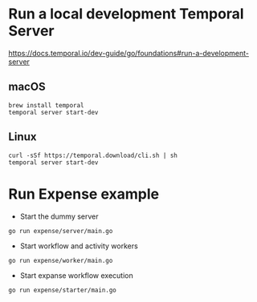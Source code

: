 # Run a local development Temporal Server

https://docs.temporal.io/dev-guide/go/foundations#run-a-development-server

## macOS

    brew install temporal
    temporal server start-dev
    
## Linux

    curl -sSf https://temporal.download/cli.sh | sh
    temporal server start-dev
    
# Run Expense example

* Start the dummy server 
```
go run expense/server/main.go
```
* Start workflow and activity workers
```
go run expense/worker/main.go
```
* Start expanse workflow execution
```
go run expense/starter/main.go
```    